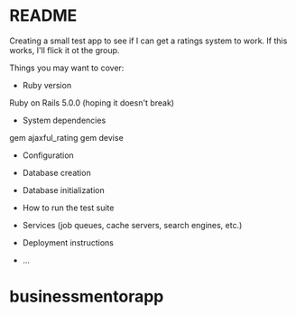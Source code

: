 # README

Creating a small test app to see if I can get a ratings system to work. If this works, I'll flick it ot the group.

Things you may want to cover:

* Ruby version

Ruby on Rails 5.0.0 (hoping it doesn't break)

* System dependencies

gem ajaxful_rating
gem devise


* Configuration

* Database creation

* Database initialization

* How to run the test suite

* Services (job queues, cache servers, search engines, etc.)

* Deployment instructions

* ...
# businessmentorapp
